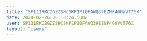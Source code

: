 ```yaml
---
title: "SP111RKC2GZZSHCSKP1P10FAWQ39EZNP4G0VVT76X"
date: 2024-02-26T08:18:24.500Z
user: SP111RKC2GZZSHCSKP1P10FAWQ39EZNP4G0VVT76X
layout: "users"
---
```

    